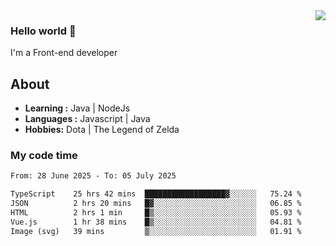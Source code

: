 <img align='right' src="https://github-readme-stats.vercel.app/api?username=jumodada&show_icons=true&theme=vue">

### Hello world 👋

I'm a Front-end developer 
    
## About
-  **Learning :** Java | NodeJs
-  **Languages :** Javascript | Java
-  **Hobbies:** Dota | The Legend of Zelda

### My code time

<!--START_SECTION:waka-->

```txt
From: 28 June 2025 - To: 05 July 2025

TypeScript    25 hrs 42 mins  ██████████████████▓░░░░░░   75.24 %
JSON          2 hrs 20 mins   █▓░░░░░░░░░░░░░░░░░░░░░░░   06.85 %
HTML          2 hrs 1 min     █▒░░░░░░░░░░░░░░░░░░░░░░░   05.93 %
Vue.js        1 hr 38 mins    █▒░░░░░░░░░░░░░░░░░░░░░░░   04.81 %
Image (svg)   39 mins         ▒░░░░░░░░░░░░░░░░░░░░░░░░   01.91 %
```

<!--END_SECTION:waka-->
